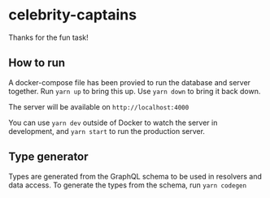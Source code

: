 # celebrity-captains

Thanks for the fun task!

## How to run

A docker-compose file has been provied to run the database and server together. Run `yarn up` to bring this up. Use `yarn down` to bring it back down.

The server will be available on `http://localhost:4000`

You can use `yarn dev` outside of Docker to watch the server in development, and `yarn start` to run the production server.

## Type generator

Types are generated from the GraphQL schema to be used in resolvers and data access. To generate the types from the schema, run `yarn codegen`
